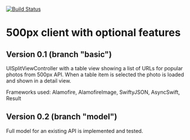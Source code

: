 [![Build Status](https://travis-ci.org/simkimsia/UtilityBehaviors.png)](https://travis-ci.org/bretsko/OB500x)

# 500px client with optional features


## Version 0.1 (branch "basic") 

UISplitViewController with a table view showing a list of URLs for popular photos from 500px API. 
When a table item is selected the photo is loaded and shown in a detail view.

Frameworks used: Alamofire, AlamofireImage, SwiftyJSON, AsyncSwift, Result

## Version 0.2 (branch "model") 

Full model for an existing API is implemented and tested.



